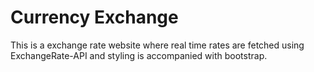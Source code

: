 # Currency Exchange
<p style="bold"> This is a exchange rate website where real time rates are fetched using ExchangeRate-API and styling is accompanied with bootstrap.</p>
